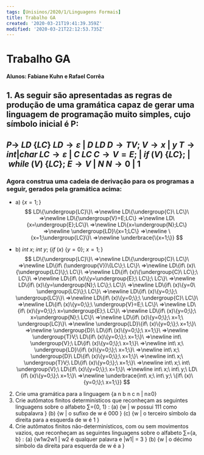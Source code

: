 ```yaml
---
tags: [Unisinos/2020/1/Linguagens Formais]
title: Trabalho GA
created: '2020-03-21T19:41:39.359Z'
modified: '2020-03-21T22:12:53.735Z'
---
```


# Trabalho GA
#### Alunos: Fabiane Kuhn e Rafael Corrêa
## 1. As seguir são apresentadas as regras de produção de uma gramática capaz de gerar uma linguagem de programação muito simples, cujo símbolo inicial é P:
$P \rightarrow\ LD\ \{LC\}$
$LD \rightarrow \varepsilon\ |\ D\ LD$
$D \rightarrow TV;$ 
$V \rightarrow x\ |\ y$
$T \rightarrow int | char$ 
$LC \rightarrow \varepsilon\ |\ C\ LC$
$C \rightarrow V=E;\ |\ if\ (V)\ \{LC\};\ |\ while\ (V)\ \{LC\};$
$E \rightarrow V\ |\ N$ 
$N \rightarrow 0\ |\ 1$
----------------------------------------------------
### Agora construa uma cadeia de derivação para os programas a seguir, gerados pela gramática acima:
- a) $\{x=1;\}$
$$
LD\{\undergroup{LC}\}\ =>\newline 
LD\{\undergroup{C}\ LC\}\ =>\newline 
LD\{\undergroup{V}=E;LC\} =>\newline 
LD\{x=\undergroup{E};LC\}\ =>\newline 
LD\{x=\undergroup{N};LC\} =>\newline 
\undergroup{LD}\{x=1;LC\} =>\newline 
\{x=1;\undergroup{LC}\}\ =>\newline 
\underbrace{\{x=1;\}}
$$

- b) $int\ x;\ int\ y;\ \{if\ (x)\ \{y=0\};\ x=1;\}$
$$
LD\{\undergroup{LC}\}\ =>\newline
LD\{\undergroup{C}\ LC\}\ =>\newline
LD\{if\ (\undergroup{V})\{LC\};\ LC\}\ =>\newline
LD\{if\ (x)\{\undergroup{LC}\};\ LC\}\ =>\newline 
LD\{if\ (x)\{\undergroup{C}\ LC\};\ LC\}\ =>\newline 
LD\{if\ (x)\{y=\undergroup{E};\ LC\};\ LC\}\ =>\newline 
LD\{if\ (x)\{y=\undergroup{N};\ LC\};\ LC\}\ =>\newline 
LD\{if\ (x)\{y=0\ \undergroup{LC}\};\ LC\}\ =>\newline 
LD\{if\ (x)\{y=0;\};\ \undergroup{LC}\}\ =>\newline 
LD\{if\ (x)\{y=0;\};\ \undergroup{C}\ LC\}\ =>\newline 
LD\{if\ (x)\{y=0;\};\ \undergroup{V}=E;\ LC\}\ =>\newline
LD\{if\ (x)\{y=0;\};\ x=\undergroup{E};\ LC\}\ =>\newline
LD\{if\ (x)\{y=0;\};\ x=\undergroup{N};\ LC\}\ =>\newline
LD\{if\ (x)\{y=0;\};\ x=1;\ \undergroup{LC}\}\ =>\newline
\undergroup{LD}\{if\ (x)\{y=0;\};\ x=1;\}\ =>\newline
\undergroup{D}\ LD\{if\ (x)\{y=0;\};\ x=1;\}\ =>\newline
\undergroup{T}V;\ LD\{if\ (x)\{y=0;\};\ x=1;\}\ =>\newline
int\ \undergroup{V};\ LD\{if\ (x)\{y=0;\};\ x=1;\}\ =>\newline
int\ x;\ \undergroup{LD}\{if\ (x)\{y=0;\};\ x=1;\}\ =>\newline
int\ x;\ \undergroup{D}\ LD\{if\ (x)\{y=0;\};\ x=1;\}\ =>\newline
int\ x;\ \undergroup{T}V;\ LD\{if\ (x)\{y=0;\};\ x=1;\}\ =>\newline
int\ x;\ int\ \undergroup{V};\ LD\{if\ (x)\{y=0;\};\ x=1;\}\ =>\newline
int\ x;\ int\ y;\ LD\{if\ (x)\{y=0;\};\ x=1;\}\ =>\newline
\underbrace{int\ x;\ int\ y;\ \{if\ (x)\{y=0;\};\ x=1;\}}
$$


2. Crie uma gramática para a linguagem {a
n
b
n
c
n
 | n≥0}
3. Crie autômatos finitos determinísticos que reconheçam as seguintes linguagens sobre o alfabeto
∑={0, 1} :
(a) {w | w possui 111 como subpalavra }
(b) {w | o sufixo de w é 000 }
(c) {w | o terceiro símbolo da direita para a esquerda de w é 1 }
4. Crie autômatos finitos não-determinísticos, com ou sem movimentos vazios, que reconheçam as
seguintes linguagens sobre o alfabeto ∑={a, b} :
(a) {w1w2w1 | w2 é qualquer palavra e |w1| = 3 }
(b) {w | o décimo símbolo da direita para esquerda de w é a }
